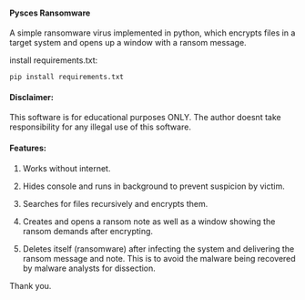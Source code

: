 #### **Pysces Ransomware**

A simple ransomware virus implemented in python, which encrypts files in a target system
and opens up a window with a ransom message.

install requirements.txt:

`pip install requirements.txt`


#### **Disclaimer:**

This software is for educational purposes ONLY. The author doesnt take
responsibility for any illegal use of this software.

#### **Features:**

1. Works without internet.

2. Hides console and runs in background to prevent suspicion by victim.

3. Searches for files recursively and encrypts them.

4. Creates and opens a ransom note as well as a window showing the ransom demands after encrypting.

5. Deletes itself (ransomware) after infecting the system and delivering the ransom message and note.
This is to avoid the malware being recovered by malware analysts for dissection.

Thank you.